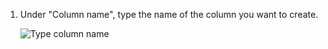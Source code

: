 1. Under "Column name", type the name of the column you want to create.

   ![Type column name](/assets/images/help/projects/type-column-name.png)
